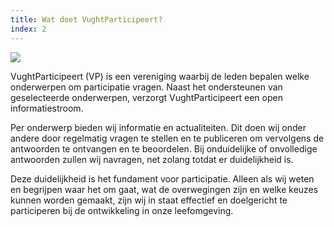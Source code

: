 ```yaml
---
title: Wat doet VughtParticipeert?
index: 2
---
```

![](/uploads/schermafdruk-2019-09-23-22.53.26.png)

VughtParticipeert (VP) is een vereniging waarbij de leden bepalen welke onderwerpen om participatie vragen. Naast het ondersteunen van geselecteerde onderwerpen, verzorgt VughtParticipeert een open informatiestroom. 

Per onderwerp bieden wij informatie en actualiteiten. Dit doen wij onder andere door regelmatig vragen te stellen en te publiceren om vervolgens de antwoorden te ontvangen en te beoordelen. Bij onduidelijke of onvolledige antwoorden zullen wij navragen, net zolang totdat er duidelijkheid is.

Deze duidelijkheid is het fundament voor participatie. Alleen als wij weten en begrijpen waar het om gaat, wat de overwegingen zijn en welke keuzes kunnen worden gemaakt, zijn wij in staat effectief en doelgericht te participeren bij de ontwikkeling in onze leefomgeving.
